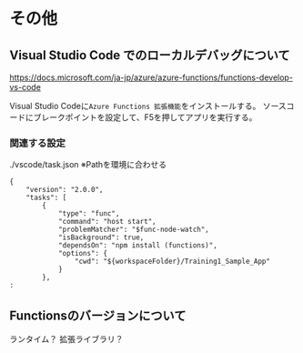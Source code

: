 # その他

## Visual Studio Code でのローカルデバッグについて

https://docs.microsoft.com/ja-jp/azure/azure-functions/functions-develop-vs-code

Visual Studio Codeに`Azure Functions 拡張機能`をインストールする。
ソースコードにブレークポイントを設定して、F5を押してアプリを実行する。

### 関連する設定

./vscode/task.json ※Pathを環境に合わせる
```
{
	"version": "2.0.0",
	"tasks": [
		{
			"type": "func",
			"command": "host start",
			"problemMatcher": "$func-node-watch",
			"isBackground": true,
			"dependsOn": "npm install (functions)",
			"options": {
				"cwd": "${workspaceFolder}/Training1_Sample_App"
			}
		},
:
```

## Functionsのバージョンについて

ランタイム？
拡張ライブラリ？
